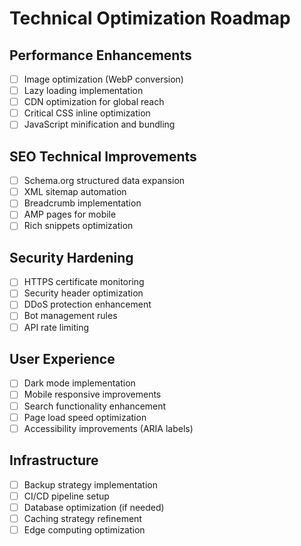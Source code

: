 # Technical Optimization Roadmap

## Performance Enhancements
- [ ] Image optimization (WebP conversion)
- [ ] Lazy loading implementation
- [ ] CDN optimization for global reach
- [ ] Critical CSS inline optimization
- [ ] JavaScript minification and bundling

## SEO Technical Improvements
- [ ] Schema.org structured data expansion
- [ ] XML sitemap automation
- [ ] Breadcrumb implementation
- [ ] AMP pages for mobile
- [ ] Rich snippets optimization

## Security Hardening
- [ ] HTTPS certificate monitoring
- [ ] Security header optimization
- [ ] DDoS protection enhancement
- [ ] Bot management rules
- [ ] API rate limiting

## User Experience
- [ ] Dark mode implementation
- [ ] Mobile responsive improvements
- [ ] Search functionality enhancement
- [ ] Page load speed optimization
- [ ] Accessibility improvements (ARIA labels)

## Infrastructure
- [ ] Backup strategy implementation
- [ ] CI/CD pipeline setup
- [ ] Database optimization (if needed)
- [ ] Caching strategy refinement
- [ ] Edge computing optimization
